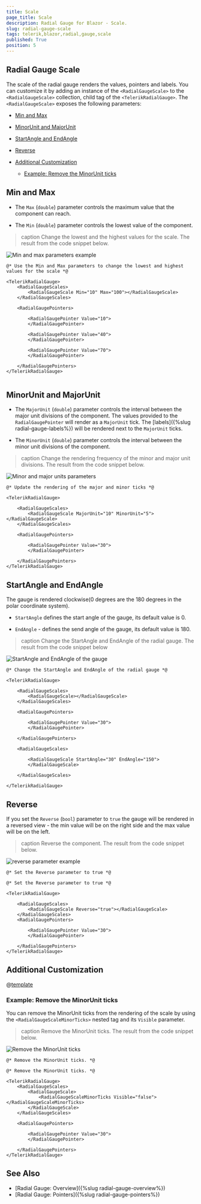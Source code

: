```yaml
---
title: Scale
page_title: Scale
description: Radial Gauge for Blazor - Scale.
slug: radial-gauge-scale
tags: telerik,blazor,radial,gauge,scale
published: True
position: 5
---
```


## Radial Gauge Scale

The scale of the radial gauge renders the values, pointers and labels. You can customize it by adding an instance of the `<RadialGaugeScale>` to the `<RadialGaugeScale>` collection, child tag of the `<TelerikRadialGauge>`. The `<RadialGaugeScale>` exposes the following parameters:

* [Min and Max](#min-and-max)

* [MinorUnit and MajorUnit](#minorunit-and-majorunit)

* [StartAngle and EndAngle](#startangle-and-endangle)

* [Reverse](#reverse)

* [Additional Customization](#additional-customization)

    * [Example: Remove the MinorUnit ticks](#example-remove-the-minorunit-ticks)


## Min and Max

* The `Max` (`double`) parameter controls the maximum value that the component can reach.

* The `Min` (`double`) parameter controls the lowest value of the component.

>caption Change the lowest and the highest values for the scale. The result from the code snippet below.

![Min and max parameters example](images/min-and-max-radial-gauge.png)

````CSHTML
@* Use the Min and Max parameters to change the lowest and highest values for the scale *@

<TelerikRadialGauge>
    <RadialGaugeScales>
        <RadialGaugeScale Min="10" Max="100"></RadialGaugeScale>
    </RadialGaugeScales>

    <RadialGaugePointers>

        <RadialGaugePointer Value="10">
        </RadialGaugePointer>

        <RadialGaugePointer Value="40">
        </RadialGaugePointer>

        <RadialGaugePointer Value="70">
        </RadialGaugePointer>

    </RadialGaugePointers>
</TelerikRadialGauge>


````

## MinorUnit and MajorUnit

* The `MajorUnit` (`double`) parameter controls the interval between the major unit divisions of the component. The values provided to the `RadialGaugePointer` will render as a `MajorUnit` tick. The [labels]({%slug radial-gauge-labels%}) will be rendered next to the `MajorUnit` ticks.

* The `MinorUnit` (`double`) parameter controls the interval between the minor unit divisions of the component.

>caption Change the rendering frequency of the minor and major unit divisions. The result from the code snippet below.

![Minor and major units parameters](images/minor-and-major-units-radial-gauge.png)

````CSHTML
@* Update the rendering of the major and minor ticks *@

<TelerikRadialGauge>

    <RadialGaugeScales>
        <RadialGaugeScale MajorUnit="10" MinorUnit="5"></RadialGaugeScale>
    </RadialGaugeScales>

    <RadialGaugePointers>

        <RadialGaugePointer Value="30">
        </RadialGaugePointer>

    </RadialGaugePointers>
</TelerikRadialGauge>
````

## StartAngle and EndAngle

The gauge is rendered clockwise(0 degrees are the 180 degrees in the polar coordinate system).

* `StartAngle` defines the start angle of the gauge, its default value is 0.

* `EndAngle` - defines the send angle of the gauge, its default value is 180. 

>caption Change the StartAngle and EndAngle of the radial gauge. The result from the code snippet below

![StartAngle and EndAngle of the gauge](images/start-end-angles.png)

````CSHTML
@* Change the StartAngle and EndAngle of the radial gauge *@

<TelerikRadialGauge>

    <RadialGaugeScales>
        <RadialGaugeScale></RadialGaugeScale>
    </RadialGaugeScales>

    <RadialGaugePointers>

        <RadialGaugePointer Value="30">
        </RadialGaugePointer>

    </RadialGaugePointers>

    <RadialGaugeScales>

        <RadialGaugeScale StartAngle="30" EndAngle="150">
        </RadialGaugeScale>

    </RadialGaugeScales>

</TelerikRadialGauge>

````

## Reverse

If you set the `Reverse` (`bool`) parameter to `true` the gauge will be rendered in a reversed view - the min value will be on the right side and the max value will be on the left.

>caption Reverse the component. The result from the code snippet below.

![reverse parameter example](images/reverse-radial-gauge.png)

````CSHTML
@* Set the Reverse parameter to true *@

@* Set the Reverse parameter to true *@

<TelerikRadialGauge>

    <RadialGaugeScales>
        <RadialGaugeScale Reverse="true"></RadialGaugeScale>
    </RadialGaugeScales>
    <RadialGaugePointers>

        <RadialGaugePointer Value="30">
        </RadialGaugePointer>

    </RadialGaugePointers>
</TelerikRadialGauge>
````



## Additional Customization

@[template](/_contentTemplates/gauges/additional-customization.md#radial-gauge-additional-customization)

### Example: Remove the MinorUnit ticks

You can remove the MinorUnit ticks from the rendering of the scale by using the `<RadialGaugeScaleMinorTicks>` nested tag and its `Visible` parameter.

>caption Remove the MinorUnit ticks. The result from the code snippet below.

![Remove the MinorUnit ticks](images/remove-minorunit-ticks-radial-gauge.png)

````CSHMTL
@* Remove the MinorUnit ticks. *@

@* Remove the MinorUnit ticks. *@

<TelerikRadialGauge>
    <RadialGaugeScales>
        <RadialGaugeScale>
            <RadialGaugeScaleMinorTicks Visible="false"></RadialGaugeScaleMinorTicks>
        </RadialGaugeScale>
    </RadialGaugeScales>

    <RadialGaugePointers>

        <RadialGaugePointer Value="30">
        </RadialGaugePointer>

    </RadialGaugePointers>
</TelerikRadialGauge>
````

## See Also

* [Radial Gauge: Overview]({%slug radial-gauge-overview%})
* [Radial Gauge: Pointers]({%slug radial-gauge-pointers%})
